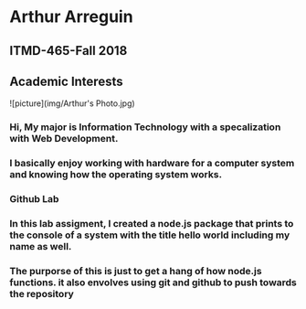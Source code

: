 <h1> Arthur Arreguin</h1>

<h2>ITMD-465-Fall 2018</h2>

<h2>Academic Interests</h2>
![picture](img/Arthur's Photo.jpg)
<h3>Hi, My major is Information Technology with a specalization with Web Development.</h3>
<h3> I basically enjoy working with hardware for a computer system and knowing how the operating system works.</h3>
<h3>Github Lab</h3>
<h3> In this lab assigment, I created a node.js package that prints to the console of a system with the title hello world including my name as well.</h3>
<h3>The purporse of this is just to get a hang of how node.js functions. it also envolves using git and github to push towards the repository</h3>